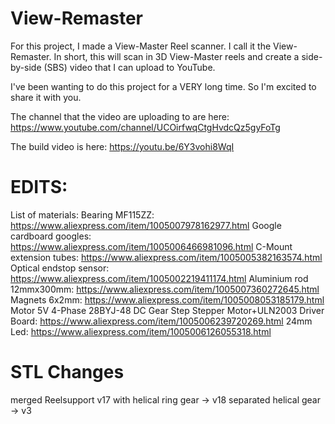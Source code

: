 # View-Remaster
For this project, I made a View-Master Reel scanner. 
I call it the View-Remaster. In short, this will scan in 3D View-Master reels and create a side-by-side (SBS) video that I can upload to YouTube.

I've been wanting to do this project for a VERY long time. So I'm excited to share it with you.

The channel that the video are uploading to are here:
https://www.youtube.com/channel/UCOirfwqCtgHvdcQz5gyFoTg

The build video is here:
https://youtu.be/6Y3vohi8WqI


# EDITS:

List of materials:
Bearing MF115ZZ:
https://www.aliexpress.com/item/1005007978162977.html
Google cardboard googles:
https://www.aliexpress.com/item/1005006466981096.html
C-Mount extension tubes:
https://www.aliexpress.com/item/1005005382163574.html
Optical endstop sensor:
https://www.aliexpress.com/item/1005002219411174.html
Aluminium rod 12mmx300mm:
https://www.aliexpress.com/item/1005007360272645.html
Magnets 6x2mm:
https://www.aliexpress.com/item/1005008053185179.html
Motor 5V 4-Phase 28BYJ-48 DC Gear Step Stepper Motor+ULN2003 Driver Board:
https://www.aliexpress.com/item/1005006239720269.html
24mm Led:
https://www.aliexpress.com/item/1005006126055318.html

# STL Changes

merged Reelsupport v17 with helical ring gear -> v18
separated helical gear -> v3
